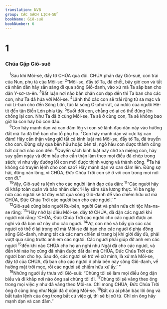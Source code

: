 ```yaml
---
translation: NVB
group: CÁC SÁCH LỊCH-SỬ
bookName: Giô-suê 
bookNumber: 6
---
```


<div class="title"><h1>1</h1><h3>Chúa Gặp Giô-suê </h3></div>
<span class="verse gios_1_1"> <sup>1</sup>Sau khi Môi-se, đầy tớ CHÚA qua đời. CHÚA phán dạy Giô-suê, con trai của Nun, phụ tá của Môi-se: </span>
<span class="verse gios_1_2"><sup>2</sup>“Môi-se, đầy tớ Ta, đã chết, bây giờ con và tất cả nhân dân hãy sẵn sàng đi qua sông Giô-đanh, vào xứ mà Ta sắp ban cho dân Y-sơ-ra-ên. </span>
<span class="verse gios_1_3"><sup>3</sup>Bất luận nơi nào bàn chân con đạp đến thì Ta ban cho các con, như Ta đã hứa với Môi-se. </span>
<span class="verse gios_1_4"><sup>4</sup>Lãnh thổ các con sẽ trải rộng từ sa mạc và núi Li-ban cho đến Sông Lớn, tức là sông Ơ-phơ-rát, cả nước của người Hê-tít đến tận Biển Lớn phía tây. </span>
<span class="verse gios_1_5"><sup>5</sup>Suốt đời con, chẳng có ai có thể đứng lên chống lại con. Như Ta đã ở cùng Môi-se, Ta sẽ ở cùng con, Ta sẽ không bao giờ lìa con hay bỏ con đâu. <br/></span>
<span class="verse gios_1_6"> <sup>6</sup>Con hãy mạnh dạn và can đảm lên vì con sẽ lãnh đạo dân này vào hưởng đất mà Ta đã thề ban cho tổ phụ họ. </span>
<span class="verse gios_1_7"><sup>7</sup>Con hãy mạnh dạn và cực kỳ can đảm! Hãy cẩn thận vâng giữ tất cả kinh luật mà Môi-se, đầy tớ Ta, đã truyền cho con. Đừng xây qua bên hữu hoặc bên tả, ngõ hầu con được thành công bất cứ nơi nào con đến. </span>
<span class="verse gios_1_8"><sup>8</sup>Quyển sách kinh luật này chớ xa miệng con, hãy suy gẫm ngày và đêm hầu cho cẩn thận làm theo mọi điều đã chép trong sách; vì như vậy đường lối con mới được thịnh vượng và thành công. </span>
<span class="verse gios_1_9"><sup>9</sup>Ta há không có truyền lệnh cho con sao? Hãy mạnh dạn và can đảm lên. Đừng sợ hãi, đừng nản lòng, vì CHÚA, Đức Chúa Trời con sẽ ở với con trong mọi nơi con đi.” <br/></span>
<span class="verse gios_1_10"> <sup>10</sup>Vậy, Giô-suê ra lệnh cho các người lãnh đạo của dân: </span>
<span class="verse gios_1_11"><sup>11</sup>“Các ngươi hãy đi khắp toàn quân và bảo nhân dân: ‘Hãy sắm sửa lương thực. Vì ba ngày nữa các ngươi sẽ từ đây vượt qua sông Giô-đanh để vào chiếm hữu xứ mà CHÚA, Đức Chúa Trời các ngươi ban cho các ngươi.’ ” <br/></span>
<span class="verse gios_1_12"> <sup>12</sup>Giô-suê cũng bảo người Ru-bên, người Gát và phân nửa chi tộc Ma-na-se rằng: </span>
<span class="verse gios_1_13"><sup>13</sup>“Hãy nhớ lại điều Môi-se, đầy tớ CHÚA, đã dặn các ngươi khi người nói rằng: ‘CHÚA, Đức Chúa Trời các ngươi cho các ngươi được an nghỉ và đã ban xứ này cho các ngươi. </span>
<span class="verse gios_1_14"><sup>14</sup>Vợ, con nhỏ và bầy gia súc các ngươi có thể ở lại trong xứ mà Môi-se đã ban cho các ngươi ở phía đông sông Giô-đanh, nhưng tất cả các nam chiến sĩ trang bị khí giới đầy đủ, phải vượt qua sông trước anh em các ngươi. Các ngươi phải giúp đỡ anh em các ngươi </span>
<span class="verse gios_1_15"><sup>15</sup>đến khi nào CHÚA cho họ an nghỉ như Ngài đã cho các ngươi, và đến khi nào họ cũng đã nhận được đất đai mà CHÚA, Đức Chúa Trời các ngươi ban cho họ. Sau đó, các ngươi sẽ trở về xứ mình, là xứ mà Môi-se, đầy tớ của CHÚA, đã ban cho các ngươi ở phía bên này sông Giô-đanh, về hướng mặt trời mọc, rồi các ngươi sẽ chiếm hữu xứ ấy.’ ” <br/></span>
<span class="verse gios_1_16"> <sup>16</sup>Những người ấy thưa với Giô-suê: “Chúng tôi sẽ làm mọi điều ông dặn biểu và đi khắp nơi nào ông sai chúng tôi đi. </span>
<span class="verse gios_1_17"><sup>17</sup>Chúng tôi sẽ vâng theo ông trong mọi việc y như đã vâng theo Môi-se. Chỉ mong CHÚA, Đức Chúa Trời ông ở cùng ông như Ngài đã ở cùng Môi-se. </span>
<span class="verse gios_1_18"><sup>18</sup>Bất cứ ai phản bác lời ông và bất tuân lệnh của ông trong bất cứ việc gì, thì sẽ bị xử tử. Chỉ xin ông hãy mạnh dạn và can đảm.” <br/></span>

